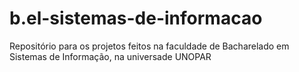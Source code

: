 # b.el-sistemas-de-informacao
Repositório para os projetos feitos na faculdade de Bacharelado em Sistemas de Informação, na universade UNOPAR
